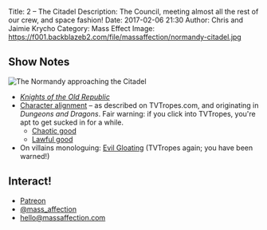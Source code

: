 Title: 2 – The Citadel
Description: The Council, meeting almost all the rest of our crew, and space fashion!
Date: 2017-02-06 21:30
Author: Chris and Jaimie Krycho
Category: Mass Effect
Image: https://f001.backblazeb2.com/file/massaffection/normandy-citadel.jpg

## Show Notes

![The _Normandy_ approaching the Citadel](https://f001.backblazeb2.com/file/massaffection/normandy-citadel.jpg "Normandy Citadel approach screenshot")

- [_Knights of the Old Republic_](https://en.wikipedia.org/wiki/Star_Wars:_Knights_of_the_Old_Republic)
- [Character alignment](http://tvtropes.org/pmwiki/pmwiki.php/Main/CharacterAlignment) – as described on TVTropes.com, and originating in _Dungeons and Dragons_. Fair warning: if you click into TVTropes, you're apt to get sucked in for a while.
    + [Chaotic good](http://tvtropes.org/pmwiki/pmwiki.php/Main/ChaoticGood)
    + [Lawful good](http://tvtropes.org/pmwiki/pmwiki.php/Main/LawfulGood)
- On villains monologuing: [Evil Gloating](http://tvtropes.org/pmwiki/pmwiki.php/Main/EvilGloating) (TVTropes again; you have been warned!)

## Interact!

- [Patreon](https://www.patreon.com/massaffection)
- [@mass_affection](https://twitter.com/mass_affection)
- [hello@massaffection.com](mailto:hello@massaffection.com)
